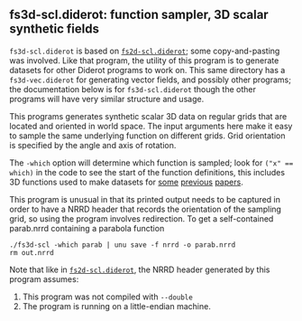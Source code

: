 ## fs3d-scl.diderot: function sampler, 3D scalar synthetic fields

`fs3d-scl.diderot` is based on [`fs2d-scl.diderot`](../fs2d); some
copy-and-pasting was involved.  Like that program, the utility of this
program is to generate datasets for other Diderot programs to work on.
This same directory has a `fs3d-vec.diderot` for generating vector
fields, and possibly other programs; the documentation below is for
`fs3d-scl.diderot` though the other programs will have very similar
structure and usage.

This programs generates synthetic scalar 3D data on regular grids that
are located and oriented in world space.  The input arguments here
make it easy to sample the same underlying function on different
grids.  Grid orientation is specified by the angle and axis of
rotation.

The `-which` option will determine which function is sampled; look for
`("x" == which)` in the code to see the start of the function
definitions, this includes 3D functions used to make datasets for
[some](http://people.cs.uchicago.edu/~glk/pubs/#VIS-2003)
[previous](http://people.cs.uchicago.edu/~glk/pubs/#VIS-2009)
[papers](http://people.cs.uchicago.edu/~glk/pubs/#VIS-2014).

This program is unusual in that its printed output needs to be captured
in order to have a NRRD header that records the orientation of the
sampling grid, so using the program involves redirection.  To
get a self-contained parab.nrrd containing a parabola function

	./fs3d-scl -which parab | unu save -f nrrd -o parab.nrrd
	rm out.nrrd

Note that like in [`fs2d-scl.diderot`](../fs2d), the NRRD header
generated by this program assumes:

1. This program was not compiled with `--double`
2. The program is running on a little-endian machine.

